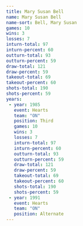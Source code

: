 ```yaml
---
title: Mary Susan Bell
name: Mary Susan Bell
name-sort: Bell, Mary Susan
games: 10
wins: 3
losses: 7
inturn-total: 97
inturn-percent: 60
outturn-total: 93
outturn-percent: 59
draw-total: 121
draw-percent: 59
takeout-total: 69
takeout-percent: 60
shots-total: 190
shots-percent: 59
years:
 - year: 1985
   event: Hearts
   team: "ON"
   position: Third
   games: 10
   wins: 3
   losses: 7
   inturn-total: 97
   inturn-percent: 60
   outturn-total: 93
   outturn-percent: 59
   draw-total: 121
   draw-percent: 59
   takeout-total: 69
   takeout-percent: 60
   shots-total: 190
   shots-percent: 59
 - year: 1991
   event: Hearts
   team: "ON"
   position: Alternate
---
```


